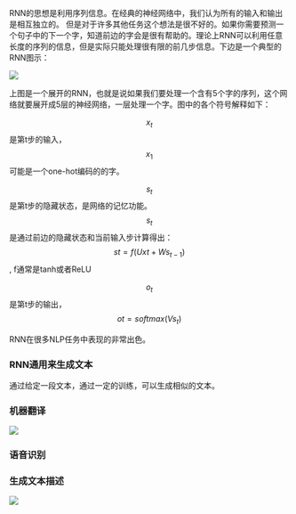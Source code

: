 RNN的思想是利用序列信息。在经典的神经网络中，我们认为所有的输入和输出是相互独立的。 但是对于许多其他任务这个想法是很不好的。如果你需要预测一个句子中的下一个字，知道前边的字会是很有帮助的。理论上RNN可以利用任意长度的序列的信息，但是实际只能处理很有限的前几步信息。下边是一个典型的RNN图示：

![](http://d3kbpzbmcynnmx.cloudfront.net/wp-content/uploads/2015/09/rnn.jpg)

上图是一个展开的RNN，也就是说如果我们要处理一个含有5个字的序列，这个网络就要展开成5层的神经网络，一层处理一个字。图中的各个符号解释如下：

$$x_t$$是第t步的输入，$$x_1$$可能是一个one-hot编码的的字。

$$s_t$$是第t步的隐藏状态，是网络的记忆功能。$$s_t$$是通过前边的隐藏状态和当前输入步计算得出：$$st=f(Uxt+Ws_{t-1})$$, f通常是tanh或者ReLU

$$o_t$$是第t步的输出，$$ot=softmax(Vs_t)$$





RNN在很多NLP任务中表现的非常出色。

### RNN通用来生成文本

通过给定一段文本，通过一定的训练，可以生成相似的文本。

### 机器翻译

![](http://d3kbpzbmcynnmx.cloudfront.net/wp-content/uploads/2015/09/Screen-Shot-2015-09-17-at-10.39.06-AM.png)

### 语音识别

### 生成文本描述

![](http://d3kbpzbmcynnmx.cloudfront.net/wp-content/uploads/2015/09/Screen-Shot-2015-09-17-at-11.44.24-AM-1024x349.png)



